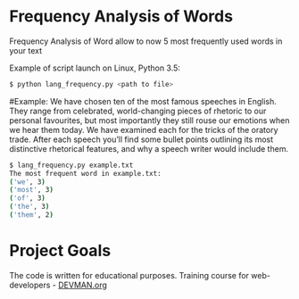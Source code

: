 # Frequency Analysis of Words

Frequency Analysis of Word allow to now 5 most frequently used words in your text

Example of script launch on Linux, Python 3.5:
```bash
$ python lang_frequency.py <path to file>

```
#Example:
We have chosen ten of the most famous speeches in English. They range from celebrated, world-changing pieces of rhetoric to our personal favourites, but most importantly they still rouse our emotions when we hear them today. We have examined each for the tricks of the oratory trade. After each speech you’ll find some bullet points outlining its most distinctive rhetorical features, and why a speech writer would include them.

```bash
$ lang_frequency.py example.txt
The most frequent word in example.txt:
('we', 3)
('most', 3)
('of', 3)
('the', 3)
('them', 2)
```
# Project Goals

The code is written for educational purposes. Training course for web-developers - [DEVMAN.org](https://devman.org)
